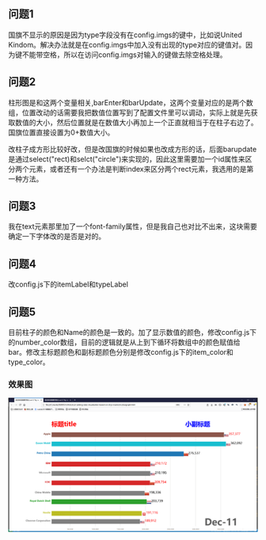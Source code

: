 ## 问题1
国旗不显示的原因是因为type字段没有在config.imgs的键中，比如说United Kindom。解决办法就是在config.imgs中加入没有出现的type对应的键值对。因为键不能带空格，所以在访问config.imgs对输入的键做去除空格处理。

## 问题2
柱形图是和这两个变量相关,barEnter和barUpdate，这两个变量对应的是两个数组，位置改动的话需要我把数值位置写到了配置文件里可以调动，实际上就是先获取数值的大小，然后位置就是在数值大小再加上一个正直就相当于在柱子右边了。国旗位置直接设置为0+数值大小。

改柱子成方形比较好改，但是改国旗的时候如果也改成方形的话，后面barupdate是通过select("rect)和selct("circle")来实现的，因此这里需要加一个id属性来区分两个元素，或者还有一个办法是判断index来区分两个rect元素，我选用的是第一种方法。

## 问题3
我在text元素那里加了一个font-family属性，但是我自己也对比不出来，这块需要确定一下字体改的是否是对的。

## 问题4
改config.js下的itemLabel和typeLabel

## 问题5
目前柱子的颜色和Name的颜色是一致的。加了显示数值的颜色，修改config.js下的number_color数组，目前的逻辑就是从上到下循环将数组中的颜色赋值给bar。修改主标题颜色和副标题颜色分别是修改config.js下的item_color和type_color。

### 效果图
![avatar](shuju/pic/effect.png)